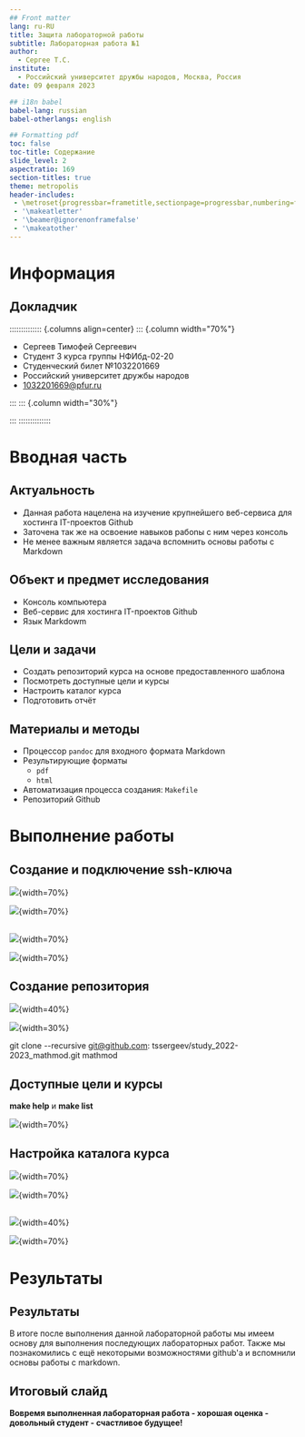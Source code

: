 ```yaml
---
## Front matter
lang: ru-RU
title: Защита лабораторной работы
subtitle: Лабораторная работа №1
author:
  - Сергее Т.С.
institute:
  - Российский университет дружбы народов, Москва, Россия
date: 09 февраля 2023

## i18n babel
babel-lang: russian
babel-otherlangs: english

## Formatting pdf
toc: false
toc-title: Содержание
slide_level: 2
aspectratio: 169
section-titles: true
theme: metropolis
header-includes:
 - \metroset{progressbar=frametitle,sectionpage=progressbar,numbering=fraction}
 - '\makeatletter'
 - '\beamer@ignorenonframefalse'
 - '\makeatother'
---
```


# Информация

## Докладчик

:::::::::::::: {.columns align=center}
::: {.column width="70%"}

  * Сергеев Тимофей Сергеевич
  * Студент 3 курса группы НФИбд-02-20
  * Студенческий билет №1032201669
  * Российский университет дружбы народов
  * [1032201669@pfur.ru](mailto:1032201669@pfur.ru)

:::
::: {.column width="30%"}

:::
::::::::::::::

# Вводная часть

## Актуальность

- Данная работа нацелена на изучение крупнейшего веб-сервиса для хостинга IT-проектов Github
- Заточена так же на освоение навыков рабоnы с ним через консоль
- Не менее важным является задача вспомнить основы работы с Markdown

## Объект и предмет исследования

- Консоль компьютера
- Веб-сервис для хостинга IT-проектов Github
- Язык Markdowm

## Цели и задачи

- Создать репозиторий курса на основе предоставленного шаблона
- Посмотреть доступные цели и курсы
- Настроить каталог курса
- Подготовить отчёт

## Материалы и методы

- Процессор `pandoc` для входного формата Markdown
- Результирующие форматы
	- `pdf`
	- `html`
- Автоматизация процесса создания: `Makefile`
- Репозиторий Github

# Выполнение работы

## Создание и подключение ssh-ключа

![](image/001.png){width=70%}

![](image/002.png){width=70%}

## 

![](image/003.png){width=70%}

![](image/004.png){width=70%}

## Создание репозитория

![](image/005.png){width=40%}

![](image/006.png){width=30%}

git clone --recursive git@github.com:
tssergeev/study_2022-2023_mathmod.git mathmod

## Доступные цели и курсы

**make help** и **make list**

![](image/007.png){width=70%}

## Настройка каталога курса

![](image/008.png){width=70%}

![](image/009.png){width=70%}

## 

![](image/010.png){width=40%}

![](image/011.png){width=70%}

# Результаты

## Результаты 

В итоге после выполнения данной лабораторной работы мы имеем основу для выполнения последующих лабораторных работ. Также мы познакомились с ещё некоторыми возможностями github'а и вспомнили основы работы с markdown.

## Итоговый слайд

**Вовремя выполненная лабораторная работа - хорошая оценка - довольный студент - счастливое будущее!**


